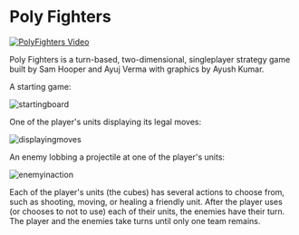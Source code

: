 # Poly Fighters

[![PolyFighters Video](https://img.youtube.com/vi/haLagI1jd2c/0.jpg)](https://www.youtube.com/watch?v=haLagI1jd2c)

Poly Fighters is a turn-based, two-dimensional, singleplayer strategy game built by Sam Hooper and Ayuj Verma with graphics by Ayush Kumar.

A starting game:

![startingboard](https://user-images.githubusercontent.com/60260374/120556253-dedc0e00-c3c1-11eb-898a-531bb0ddd102.PNG)

One of the player's units displaying its legal moves:

![displayingmoves](https://user-images.githubusercontent.com/60260374/120556299-ec919380-c3c1-11eb-978e-21f698a37ead.PNG)

An enemy lobbing a projectile at one of the player's units:

![enemyinaction](https://user-images.githubusercontent.com/60260374/120556332-f6b39200-c3c1-11eb-8c78-02d40f0cbe86.PNG)

Each of the player's units (the cubes) has several actions to choose from, such as shooting, moving, or healing a friendly unit. After the player uses (or chooses to not to use) each of their units, the enemies have their turn. The player and the enemies take turns until only one team remains.
